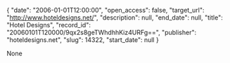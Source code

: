 {
  "date": "2006-01-01T12:00:00", 
  "open_access": false, 
  "target_url": "http://www.hoteldesigns.net/", 
  "description": null, 
  "end_date": null, 
  "title": "Hotel Designs", 
  "record_id": "20060101T120000/9qx2s8geTWhdhhKiz4URFg==", 
  "publisher": "hoteldesigns.net", 
  "slug": 14322, 
  "start_date": null
}

None